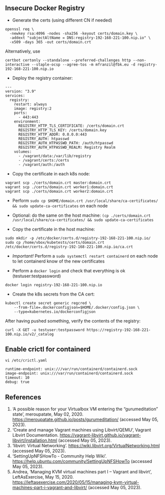 # 

## Insecure Docker Registry

- Generate the certs (using different CN if needed)

```shell
openssl req \
  -newkey rsa:4096 -nodes -sha256 -keyout certs/domain.key \
  -addext "subjectAltName = DNS:registry-192-168-221-100.nip.io" \
  -x509 -days 365 -out certs/domain.crt
```

Alternatively, use
  
```shell
certbot certonly --standalone --preferred-challenges http --non-interactive --staple-ocsp --agree-tos -m mfranzil@fbk.eu -d registry-192-168-221-100.nip.io
```

- Deploy the registry container:

```shell
---
version: "3.9"
services:
  registry:
    restart: always
    image: registry:2
    ports:
      - 443:443
    environment:
      REGISTRY_HTTP_TLS_CERTIFICATE: /certs/domain.crt
      REGISTRY_HTTP_TLS_KEY: /certs/domain.key
      REGISTRY_HTTP_ADDR: 0.0.0.0:443
      REGISTRY_AUTH: htpasswd
      REGISTRY_AUTH_HTPASSWD_PATH: /auth/htpasswd
      REGISTRY_AUTH_HTPASSWD_REALM: Registry Realm
    volumes:
      - /vagrant/data:/var/lib/registry
      - /vagrant/certs:/certs
      - /vagrant/auth:/auth
```

- Copy the certificate in each k8s node:

```shell
vagrant scp ./certs/domain.crt master:domain.crt
vagrant scp ./certs/domain.crt worker1:domain.crt
vagrant scp ./certs/domain.crt worker2:domain.crt
```

- Perform `sudo cp $HOME/domain.crt /usr/local/share/ca-certificates/ && sudo update-ca-certificates` on each node

- Optional: do the same on the host machine: `(cp ./certs/domain.crt /usr/local/share/ca-certificates/ && sudo update-ca-certificates`

- Copy the certificate in the host machine:

```shell
sudo mkdir -p /etc/docker/certs.d/registry-192-168-221-100.nip.io/
sudo cp /home/vbox/kubetests/certs/domain.crt /etc/docker/certs.d/registry-192-168-221-100.nip.io/ca.crt
```

- *Important!* Perform a `sudo systemctl restart containerd` on each node to let containerd know of the new certificates

- Perform a `docker login` and check that everything is ok (testuser:testpassword)

```shell
docker login registry-192-168-221-100.nip.io
```

- Create the k8s secrets from the CA cert:

```shell
kubectl create secret generic regcred \
    --from-file=.dockerconfigjson=$HOME/.docker/config.json \
    --type=kubernetes.io/dockerconfigjson
```

After having pushed something, verify the contents of the registry:

```shell
curl -X GET -u testuser:testpassword https://registry-192-168-221-100.nip.io/v2/_catalog
```
## Enable crictl for containerd

```shell
vi /etc/crictl.yaml
```
  
```shell
runtime-endpoint: unix:///var/run/containerd/containerd.sock
image-endpoint: unix:///var/run/containerd/containerd.sock
timeout: 10
debug: true
```

## References

1. ‘A possible reason for your Virtualbox VM entering the “gurumeditation” state’, meroupatate, May 02, 2020. https://meroupatate.github.io/posts/gurumeditation/ (accessed May 05, 2023).
2. ‘Create and manage Vagrant machines using Libvirt/QEMU’, Vagrant Libvirt Documentation. https://vagrant-libvirt.github.io/vagrant-libvirt/installation.html (accessed May 05, 2023).
3. ‘libvirt: Virtual Networking’. https://wiki.libvirt.org/VirtualNetworking.html (accessed May 05, 2023).
4. ‘SettingUpNFSHowTo - Community Help Wiki’. https://help.ubuntu.com/community/SettingUpNFSHowTo (accessed May 05, 2023).
5. Andrea, ‘Managing KVM virtual machines part I – Vagrant and libvirt’, LeftAsExercise, May 15, 2020. https://leftasexercise.com/2020/05/15/managing-kvm-virtual-machines-part-i-vagrant-and-libvirt/ (accessed May 05, 2023).



